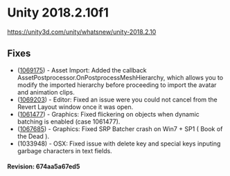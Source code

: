 # Unity 2018.2.10f1
https://unity3d.com/unity/whatsnew/unity-2018.2.10

## Fixes

<ul>
<li>(<a href="https://issuetracker.unity3d.com/product/unity/issues/guid/1069175/">1069175</a>) - Asset Import: Added the callback AssetPostprocessor.OnPostprocessMeshHierarchy, which allows you to modify the imported hierarchy before proceeding to import the avatar and animation clips.</li>
<li>(<a href="https://issuetracker.unity3d.com/product/unity/issues/guid/1069203/">1069203</a>) - Editor: Fixed an issue were you could not cancel from the Revert Layout window once it was open.</li>
<li>(<a href="https://issuetracker.unity3d.com/product/unity/issues/guid/1061477/">1061477</a>) - Graphics: Fixed flickering on objects when dynamic batching is enabled (case 1061477).</li>
<li>(<a href="https://issuetracker.unity3d.com/product/unity/issues/guid/1067685/">1067685</a>) - Graphics: Fixed SRP Batcher crash on Win7 + SP1 ( Book of the Dead ).</li>
<li>(1033948) - OSX: Fixed issue with delete key and special keys inputing garbage characters in text fields.</li>
</ul>

#### Revision: 674aa5a67ed5
